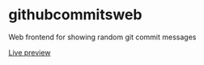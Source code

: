 # githubcommitsweb
Web frontend for showing random git commit messages

[Live preview](./web/index.html)
